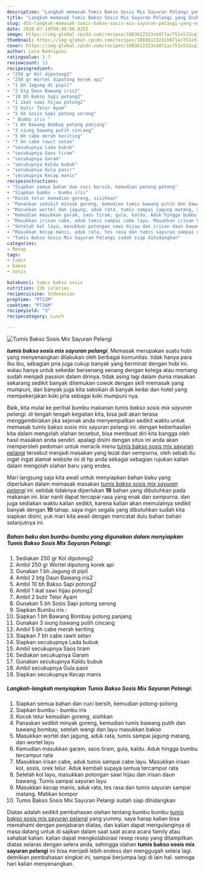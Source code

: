 ```yaml
---
description: "Langkah memasak Tumis Bakso Sosis Mix Sayuran Pelangi yang Enak Banget"
title: "Langkah memasak Tumis Bakso Sosis Mix Sayuran Pelangi yang Enak Banget"
slug: 455-langkah-memasak-tumis-bakso-sosis-mix-sayuran-pelangi-yang-enak-banget
date: 2020-07-19T08:49:56.015Z
image: https://img-global.cpcdn.com/recipes/1883612323cb071a/751x532cq70/tumis-bakso-sosis-mix-sayuran-pelangi-foto-resep-utama.jpg
thumbnail: https://img-global.cpcdn.com/recipes/1883612323cb071a/751x532cq70/tumis-bakso-sosis-mix-sayuran-pelangi-foto-resep-utama.jpg
cover: https://img-global.cpcdn.com/recipes/1883612323cb071a/751x532cq70/tumis-bakso-sosis-mix-sayuran-pelangi-foto-resep-utama.jpg
author: Lora Rodriguez
ratingvalue: 3.7
reviewcount: 13
recipeingredient:
- "250 gr Kol dipotong2"
- "250 gr Wortel dipotong korek api"
- "1 bh Jagung di pipil"
- "2 btg Daun Bawang iris2"
- "10 bh Bakso Sapi potong2"
- "1 ikat sawi hijau potong2"
- "2 butir Telor Ayam"
- "5 bh Sosis Sapi potong serong"
- " Bumbu iris "
- "1 bh Bawang Bombay potong panjang"
- "3 siung bawang putih cincang"
- "5 bh cabe merah keriting"
- "7 bh cabe rawit setan"
- "secukupnya Lada bubuk"
- "secukupnya Saos tiram"
- "secukupnya Garam"
- "secukupnya Kaldu bubuk"
- "secukupnya Gula pasir"
- "secukupnya Kecap manis"
recipeinstructions:
- "Siapkan semua bahan dan cuci bersih, kemudian potong-potong"
- "Siapkan bumbu - bumbu iris"
- "Kocok telur kemudian goreng, sisihkan"
- "Panaskan sedikit minyak goreng, kemudian tumis bawang putih dan bawang bombay, setelah wangi dan layu masukkan bakso"
- "Masukkan wortel dan jagung, aduk rata, tumis sampai jagung matang, dan wortel layu"
- "Kemudian masukkan garam, saos tiram, gula, kaldu. Aduk hingga bumbu tercampur rata"
- "Masukkan irisan cabe, aduk tumis sampai cabe layu. Masukkan irisan kol, sosis, orek telur. Aduk kembali supaya semua tercampur rata"
- "Setelah kol layu, masukkan potongan sawi hijau dan irisan daun bawang. Tumis sampai sayuran layu"
- "Masukkan kecap manis, aduk rata, tes rasa dan tumis sayuran sampai matang. Matikan kompor"
- "Tumis Bakso Sosis Mix Sayuran Pelangi sudah siap dihidangkan"
categories:
- Resep
tags:
- tumis
- bakso
- sosis

katakunci: tumis bakso sosis 
nutrition: 236 calories
recipecuisine: Indonesian
preptime: "PT12M"
cooktime: "PT36M"
recipeyield: "3"
recipecategory: Lunch

---
```



![Tumis Bakso Sosis Mix Sayuran Pelangi](https://img-global.cpcdn.com/recipes/1883612323cb071a/751x532cq70/tumis-bakso-sosis-mix-sayuran-pelangi-foto-resep-utama.jpg)

<b><i>tumis bakso sosis mix sayuran pelangi</i></b>, Memasak merupakan suatu hobi yang menyenangkan dilakukan oleh berbagai komunitas. tidak hanya para ibu ibu, sebagian pria juga cukup banyak yang berminat dengan hobi ini. walau hanya untuk sekedar bersenang senang dengan kolega atau memang sudah menjadi passion dalam dirinya. tidak asing lagi dalam dunia masakan sekarang sedikit banyak ditemukan cowok dengan skill memasak yang mumpuni, dan banyak juga kita saksikan di banyak kedai dan hotel yang mempekerjakan koki pria sebagai koki mumpuni nya.



Baik, kita mulai ke perihal bumbu makanan <i>tumis bakso sosis mix sayuran pelangi</i>. di tengah tengah kegiatan kita, bisa jadi akan terasa menggembirakan jika sejenak anda menyempatkan sedikit waktu untuk memasak tumis bakso sosis mix sayuran pelangi ini. dengan keberhasilan kita dalam mengolah olahan tersebut, bisa membuat diri kita bangga oleh hasil masakan anda sendiri. apalagi disini dengan situs ini anda akan memperoleh pedoman untuk meracik menu <u>tumis bakso sosis mix sayuran pelangi</u> tersebut menjadi masakan yang lezat dan sempurna, oleh sebab itu ingat ingat alamat website ini di hp anda sebagai sebagian rujukan kalian dalam mengolah olahan baru yang endes.


Mari langsung saja kita awali untuk menyiapkan bahan baku yang diperlukan dalam memasak masakan <u><i>tumis bakso sosis mix sayuran pelangi</i></u> ini. setidak tidaknya diperlukan <b>19</b> bahan yang dibutuhkan pada makanan ini. biar nanti dapat tercapai rasa yang enak dan sempurna. dan juga sediakan waktu kalian sedikit, karena kalian akan memulainya sedikit banyak dengan <b>10</b> tahap. saya ingin segala yang dibutuhkan sudah kita siapkan disini, yuk mari kita awali dengan mencatat dulu bahan bahan selanjutnya ini.

<!--inarticleads1-->

##### Bahan baku dan bumbu-bumbu yang digunakan dalam menyiapkan Tumis Bakso Sosis Mix Sayuran Pelangi:

1. Sediakan 250 gr Kol dipotong2
1. Ambil 250 gr Wortel dipotong korek api
1. Gunakan 1 bh Jagung di pipil
1. Ambil 2 btg Daun Bawang iris2
1. Ambil 10 bh Bakso Sapi potong2
1. Ambil 1 ikat sawi hijau potong2
1. Ambil 2 butir Telor Ayam
1. Gunakan 5 bh Sosis Sapi potong serong
1. Siapkan  Bumbu iris :
1. Siapkan 1 bh Bawang Bombay potong panjang
1. Gunakan 3 siung bawang putih cincang
1. Ambil 5 bh cabe merah keriting
1. Siapkan 7 bh cabe rawit setan
1. Siapkan secukupnya Lada bubuk
1. Ambil secukupnya Saos tiram
1. Sediakan secukupnya Garam
1. Gunakan secukupnya Kaldu bubuk
1. Ambil secukupnya Gula pasir
1. Siapkan secukupnya Kecap manis




<!--inarticleads2-->

##### Langkah-langkah menyiapkan Tumis Bakso Sosis Mix Sayuran Pelangi:

1. Siapkan semua bahan dan cuci bersih, kemudian potong-potong
1. Siapkan bumbu - bumbu iris
1. Kocok telur kemudian goreng, sisihkan
1. Panaskan sedikit minyak goreng, kemudian tumis bawang putih dan bawang bombay, setelah wangi dan layu masukkan bakso
1. Masukkan wortel dan jagung, aduk rata, tumis sampai jagung matang, dan wortel layu
1. Kemudian masukkan garam, saos tiram, gula, kaldu. Aduk hingga bumbu tercampur rata
1. Masukkan irisan cabe, aduk tumis sampai cabe layu. Masukkan irisan kol, sosis, orek telur. Aduk kembali supaya semua tercampur rata
1. Setelah kol layu, masukkan potongan sawi hijau dan irisan daun bawang. Tumis sampai sayuran layu
1. Masukkan kecap manis, aduk rata, tes rasa dan tumis sayuran sampai matang. Matikan kompor
1. Tumis Bakso Sosis Mix Sayuran Pelangi sudah siap dihidangkan




Diatas adalah sedikit pembahasan olahan tentang bumbu bumbu <u>tumis bakso sosis mix sayuran pelangi</u> yang yummy. saya harap kalian bisa memahami dengan penjabaran diatas, dan kalian dapat mengulanginya di masa datang untuk di sajikan dalam saat saat acara acara family atau sahabat kalian. kalian dapat mengkolaborasi resep resep yang ditampilkan diatas selaras dengan selera anda, sehingga olahan <b>tumis bakso sosis mix sayuran pelangi</b> ini bisa menjadi lebih endess dan menggugah selera lagi. demikian pembahasan singkat ini, sampai berjumpa lagi di lain hal. semoga hari kalian menyenangkan.
